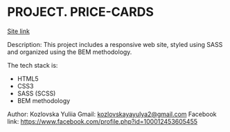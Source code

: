 # PROJECT. PRICE-CARDS

[Site link](https://price-cards-3.netlify.app/)

Description:
This project includes a responsive web site, styled using SASS and organized using the BEM methodology.

The tech stack is:

- HTML5
- CSS3
- SASS (SCSS)
- BEM methodology

Author:
Kozlovska Yuliia
Gmail: kozlovskayayulya2@gmail.com
Facebook link: https://www.facebook.com/profile.php?id=100012453605455
